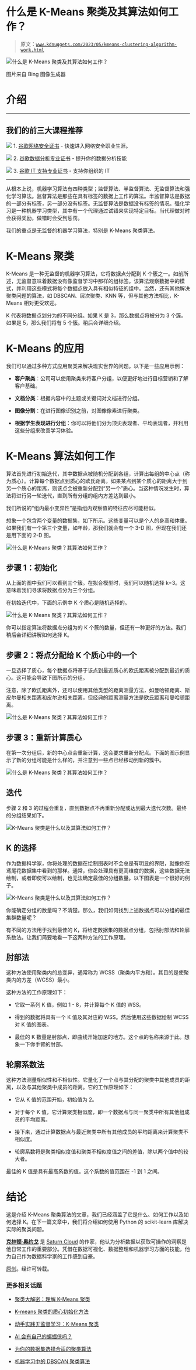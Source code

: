# 什么是 K-Means 聚类及其算法如何工作？

> 原文：[`www.kdnuggets.com/2023/05/kmeans-clustering-algorithm-work.html`](https://www.kdnuggets.com/2023/05/kmeans-clustering-algorithm-work.html)

![什么是 K-Means 聚类及其算法如何工作？](img/be51730398ddbdd8cabde734b014732e.png)

图片来自 Bing 图像生成器

# 介绍

* * *

## 我们的前三大课程推荐

![](img/0244c01ba9267c002ef39d4907e0b8fb.png) 1\. [谷歌网络安全证书](https://www.kdnuggets.com/google-cybersecurity) - 快速进入网络安全职业生涯。

![](img/e225c49c3c91745821c8c0368bf04711.png) 2\. [谷歌数据分析专业证书](https://www.kdnuggets.com/google-data-analytics) - 提升你的数据分析技能

![](img/0244c01ba9267c002ef39d4907e0b8fb.png) 3\. [谷歌 IT 支持专业证书](https://www.kdnuggets.com/google-itsupport) - 支持你组织的 IT

* * *

从根本上说，机器学习算法有四种类型；监督算法、半监督算法、无监督算法和强化学习算法。监督算法是那些在具有标签的数据上工作的算法。半监督算法是数据的一部分有标签，另一部分没有标签。无监督算法是数据没有标签的情况。强化学习是一种机器学习类型，其中有一个代理通过试错来实现特定目标。当代理做对时会获得奖励，做错时会受到惩罚。

我们的重点是无监督的机器学习算法，特别是 K-Means 聚类算法。

# K-Means 聚类

K-Means 是一种无监督的机器学习算法，它将数据点分配到 K 个簇之一。如前所述，无监督意味着数据没有像监督学习中那样的组标签。该算法观察数据中的模式，并利用这些模式将每个数据点放入具有相似特征的组中。当然，还有其他解决聚类问题的算法，如 DBSCAN、层次聚类、KNN 等，但与其他方法相比，K-Means 相对更受欢迎。

K 代表将数据点划分为的不同分组。如果 K 是 3，那么数据点将被分为 3 个簇。如果是 5，那么我们将有 5 个簇。稍后会详细介绍。

# K-Means 的应用

我们可以通过多种方式应用聚类来解决现实世界的问题。以下是一些应用示例：

+   **客户聚类**：公司可以使用聚类来将客户分组，以便更好地进行目标营销和了解客户基础。

+   **文档分类**：根据内容中的主题或关键词对文档进行分组。

+   **图像分割**：在进行图像识别之前，对图像像素进行聚类。

+   **根据学生表现进行分组**：你可以将他们分为顶尖表现者、平均表现者，并利用这些分组来改善学习体验。

# K-Means 算法如何工作

算法首先进行初始迭代，其中数据点被随机分配到各组，计算出每组的中心点（称为质心）。计算每个数据点到质心的欧氏距离，如果某点到某个质心的距离大于到另一个质心的距离，则该点会被重新分配到“另一个”质心。当这种情况发生时，算法将进行另一轮迭代，直到所有分组的组内方差达到最小。

我们所说的“组内最小变异性”是指组内观察值的特征应尽可能相似。

想象一个包含两个变量的数据集，如下所示。这些变量可以是个人的身高和体重。如果我们有一个第三个变量，如年龄，那我们就会有一个 3-D 图，但现在我们还是用下面的 2-D 图。

![什么是 K-Means 聚类？其算法如何工作？](img/01fcf1cf4e0542a541c874ceef490e86.png)

## 步骤 1：初始化

从上面的图中我们可以看到三个簇。在拟合模型时，我们可以随机选择 k=3。这意味着我们寻求将数据点分为三个分组。

在初始迭代中，下面的示例中 K 个质心是随机选择的。

![什么是 K-Means 聚类？其算法如何工作？](img/171e76e49bfde67cdab79bb665201172.png)

你可以指定算法将数据点分组为的 K 个簇的数量，但还有一种更好的方法。我们稍后会详细讲解如何选择 K。

## 步骤 2：将点分配给 K 个质心中的一个

一旦选择了质心，每个数据点将基于该点到最近质心的欧氏距离被分配到最近的质心。这可能会导致下图所示的分组。

注意，除了欧氏距离外，还可以使用其他类型的距离测量方法，如曼哈顿距离、斯皮尔曼相关距离和皮尔逊相关距离，但经典的距离测量方法是欧氏距离和曼哈顿距离。

![什么是 K-Means 聚类？其算法如何工作？](img/b2c29636c905add1da7cd48e797c50e9.png)

## 步骤 3：重新计算质心

在第一次分组后，新的中心点会重新计算，这会要求重新分配点。下面的图示例显示了新的分组可能是什么样的，并注意到一些点已经移动到新的簇中。

![什么是 K-Means 聚类？其算法如何工作？](img/5662ccca682a3d405e54f85d4520ac1a.png)

## 迭代

步骤 2 和 3 的过程会重复，直到数据点不再重新分配或达到最大迭代次数。最终的分组结果如下。

![K-Means 聚类是什么以及其算法如何工作？](img/b7bee4c9d302597620ee9b52416dcfe3.png)

## K 的选择

作为数据科学家，你将处理的数据在绘制图表时不会总是有明显的界限，就像你在鸢尾花数据集中看到的那样。通常，你会处理具有更高维度的数据，这些数据无法绘制，或者即使可以绘制，也无法确定最佳的分组数量。以下图表是一个很好的例子。

![K-Means 聚类是什么以及其算法如何工作？](img/f2ca9e718098204e99136e38f3c001bb.png)

你能确定分组的数量吗？不清楚。那么，我们如何找到上述数据点可以分组的最佳集群数量呢？

有不同的方法用于找到最佳的 K，将给定数据集的数据点分组，包括肘部法和轮廓系数法。让我们简要地看一下这两种方法的工作原理。

## 肘部法

这种方法使用聚类内的总变异，通常称为 WCSS（聚类内平方和）。其目的是使聚类内的方差（WCSS）最小。

这种方法的工作原理如下：

+   它取一系列 K 值，例如 1 - 8，并计算每个 K 值的 WSS。

+   得到的数据将具有一个 K 值及其对应的 WSS。然后使用这些数据绘制 WCSS 对 K 值的图表。

+   最佳的 K 数量是肘部点，即曲线开始加速的地方。这个点的名称来源于此。想象一下你手臂的肘部。

## 轮廓系数法

这种方法测量相似性和不相似性。它量化了一个点与其分配的聚类中其他成员的距离，以及与其他聚类中成员的距离。它的工作原理如下：

+   它从 K 值的范围开始，初始值为 2。

+   对于每个 K 值，它计算聚类相似度，即一个数据点与同一聚类中所有其他组成员的平均距离。

+   接下来，通过计算数据点与最近聚类中所有其他成员的平均距离来计算聚类不相似度。

+   轮廓系数将是聚类相似度值和聚类不相似度值之间的差值，除以两个值中的较大者。

最佳的 K 值是具有最高系数的值。这个系数的值范围在 -1 到 1 之间。

# 结论

这是介绍 K-Means 聚类算法的文章，我们已经涵盖了它是什么、如何工作以及如何选择 K。在下一篇文章中，我们将介绍如何使用 Python 的 scikit-learn 库解决实际的聚类问题。

**[克林顿·奥约戈](https://www.linkedin.com/in/oyogo-clinton-53359198/)** 是 [Saturn Cloud](https://saturncloud.io/) 的作家，他认为分析数据以获取可操作的洞察是他日常工作的重要部分。凭借在数据可视化、数据整理和机器学习方面的技能，他为自己作为数据科学家的工作感到自豪。

[原创](https://saturncloud.io/blog/what-is-k-means-clustering-and-how-does-its-algorithm-work/)。经许可转载。

### 更多相关话题

+   [聚类大解密：理解 K-Means 聚类](https://www.kdnuggets.com/2023/07/clustering-unleashed-understanding-kmeans-clustering.html)

+   [K-means 聚类的质心初始化方法](https://www.kdnuggets.com/2020/06/centroid-initialization-k-means-clustering.html)

+   [动手实践无监督学习：K-Means 聚类](https://www.kdnuggets.com/handson-with-unsupervised-learning-kmeans-clustering)

+   [AI 会有自己的蝙蝠侠吗？](https://www.kdnuggets.com/2022/05/ai-get-batman.html)

+   [为你的数据集选择合适的聚类算法](https://www.kdnuggets.com/2019/10/right-clustering-algorithm.html)

+   [机器学习中的 DBSCAN 聚类算法](https://www.kdnuggets.com/2020/04/dbscan-clustering-algorithm-machine-learning.html)
